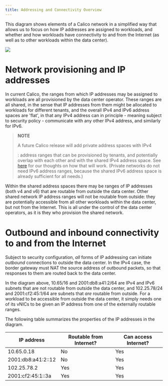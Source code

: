 ```yaml
---
title: Addressing and Connectivity Overview
---
```



This diagram shows elements of a Calico network in a simplified way that
allows us to focus on how IP addresses are assigned to workloads, and
whether and how workloads have connectivity to and from the Internet (as
well as to other workloads within the data center).

![]({{site.url}}/images/calico-connectivity.png)

Network provisioning and IP addresses
=====================================

In current Calico, the ranges from which IP addresses may be assigned to
workloads are all provisioned by the data center operator. These ranges
are all shared, in the sense that IP addresses from them might be
allocated to workloads for different tenants, and the overall IPv4 and
IPv6 address spaces are 'flat', in that any IPv4 address can in
principle - meaning subject to security policy - communicate with any
other IPv4 address, and similarly for IPv6.

> **NOTE**
>
> A future Calico release will add private address spaces with IPv4
>
> :   address ranges that can be provisioned by tenants, and potentially
>     overlap with each other and with the shared IPv4 address space.
>     See [here](overlap-ips) for our thoughts on how that will work. (Private
>     networks do not need IPv6 address ranges, because the shared IPv6
>     address space is already sufficient for all needs.)
>
Within the shared address spaces there may be ranges of IP addresses
(both v4 and v6) that are routable from outside the data center. Other
shared network IP address ranges will not be routable from outside: they
are potentially accessible from all other workloads within the data
center, but not from the Internet. This is all under the control of the
data center operators, as it is they who provision the shared network.

Outbound and inbound connectivity to and from the Internet
==========================================================

Subject to security configuration, *all* forms of IP addressing can
initiate *outbound* connections to outside the data center. In the IPv4
case, the border gateway must NAT the source address of outbound
packets, so that responses to them are routed back to the data center.

In the diagram above, 10.65/16 and 2001:db8:a41:2/64 are IPv4 and IPv6
subnets that are not routable from outside the data center, and
102.25.78/24 and 2001:cf2:45:1/64 are subnets that *are* routable from
outside. For a workload to be accessible from outside the data center,
it simply needs one of its vNICs to be given an IP address from one of
the externally routable ranges.

The following table summarizes the properties of the IP addresses in the
diagram.

| IP address              | Routable from Internet?    | Can access Internet?    |
|-------------------------|----------------------------|-------------------------|
|              10.65.0.18 | No                         | Yes                     |
|      2001:db8:a41:2::12 | No                         | Yes                     |
|             102.25.78.2 | Yes                        | Yes                     |
|       2001:cf2:45:1::3a | Yes                        | Yes                     |
